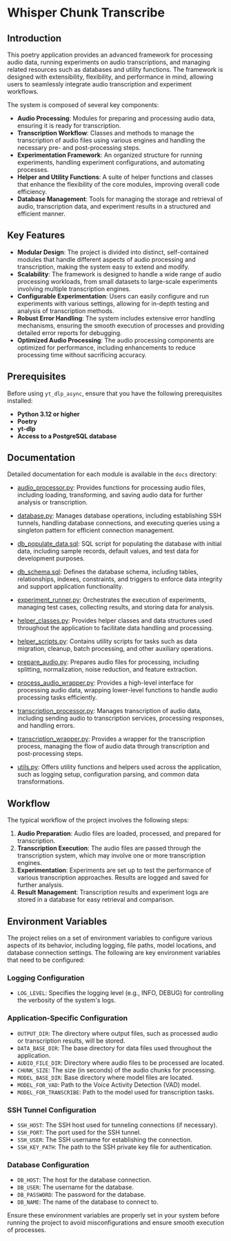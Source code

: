 # Whisper Chunk Transcribe

## Introduction

This poetry application provides an advanced framework for processing audio data, running experiments on audio transcriptions, and managing related resources such as databases and utility functions. The framework is designed with extensibility, flexibility, and performance in mind, allowing users to seamlessly integrate audio transcription and experiment workflows.

The system is composed of several key components:

- **Audio Processing**: Modules for preparing and processing audio data, ensuring it is ready for transcription.
- **Transcription Workflow**: Classes and methods to manage the transcription of audio files using various engines and handling the necessary pre- and post-processing steps.
- **Experimentation Framework**: An organized structure for running experiments, handling experiment configurations, and automating processes.
- **Helper and Utility Functions**: A suite of helper functions and classes that enhance the flexibility of the core modules, improving overall code efficiency.
- **Database Management**: Tools for managing the storage and retrieval of audio, transcription data, and experiment results in a structured and efficient manner.

## Key Features

- **Modular Design**: The project is divided into distinct, self-contained modules that handle different aspects of audio processing and transcription, making the system easy to extend and modify.
- **Scalability**: The framework is designed to handle a wide range of audio processing workloads, from small datasets to large-scale experiments involving multiple transcription engines.
- **Configurable Experimentation**: Users can easily configure and run experiments with various settings, allowing for in-depth testing and analysis of transcription methods.
- **Robust Error Handling**: The system includes extensive error handling mechanisms, ensuring the smooth execution of processes and providing detailed error reports for debugging.
- **Optimized Audio Processing**: The audio processing components are optimized for performance, including enhancements to reduce processing time without sacrificing accuracy.

## Prerequisites

Before using `yt_dlp_async`, ensure that you have the following prerequisites installed:

- **Python 3.12 or higher**
- **Poetry**
- **yt-dlp**
- **Access to a PostgreSQL database**

## Documentation

Detailed documentation for each module is available in the `docs` directory:

- [audio_processor.py](docs/audio_processor.md): Provides functions for processing audio files, including loading, transforming, and saving audio data for further analysis or transcription.

- [database.py](docs/database.md): Manages database operations, including establishing SSH tunnels, handling database connections, and executing queries using a singleton pattern for efficient connection management.

- [db_populate_data.sql](docs/db_populate_data.md): SQL script for populating the database with initial data, including sample records, default values, and test data for development purposes.

- [db_schema.sql](docs/db_schema.md): Defines the database schema, including tables, relationships, indexes, constraints, and triggers to enforce data integrity and support application functionality.

- [experiment_runner.py](docs/experiment_runner.md): Orchestrates the execution of experiments, managing test cases, collecting results, and storing data for analysis.

- [helper_classes.py](docs/helper_classes.md): Provides helper classes and data structures used throughout the application to facilitate data handling and processing.

- [helper_scripts.py](docs/helper_scripts.md): Contains utility scripts for tasks such as data migration, cleanup, batch processing, and other auxiliary operations.

- [prepare_audio.py](docs/prepare_audio.md): Prepares audio files for processing, including splitting, normalization, noise reduction, and feature extraction.

- [process_audio_wrapper.py](docs/process_audio_wrapper.md): Provides a high-level interface for processing audio data, wrapping lower-level functions to handle audio processing tasks efficiently.

- [transcription_processor.py](docs/transcription_processor.md): Manages transcription of audio data, including sending audio to transcription services, processing responses, and handling errors.

- [transcription_wrapper.py](docs/transcription_wrapper.md): Provides a wrapper for the transcription process, managing the flow of audio data through transcription and post-processing steps.

- [utils.py](docs/utils.md): Offers utility functions and helpers used across the application, such as logging setup, configuration parsing, and common data transformations.

## Workflow

The typical workflow of the project involves the following steps:

1. **Audio Preparation**: Audio files are loaded, processed, and prepared for transcription.
2. **Transcription Execution**: The audio files are passed through the transcription system, which may involve one or more transcription engines.
3. **Experimentation**: Experiments are set up to test the performance of various transcription approaches. Results are logged and saved for further analysis.
4. **Result Management**: Transcription results and experiment logs are stored in a database for easy retrieval and comparison.

## Environment Variables

The project relies on a set of environment variables to configure various aspects of its behavior, including logging, file paths, model locations, and database connection settings. The following are key environment variables that need to be configured:

### Logging Configuration
- `LOG_LEVEL`: Specifies the logging level (e.g., INFO, DEBUG) for controlling the verbosity of the system's logs.

### Application-Specific Configuration
- `OUTPUT_DIR`: The directory where output files, such as processed audio or transcription results, will be stored.
- `DATA_BASE_DIR`: The base directory for data files used throughout the application.
- `AUDIO_FILE_DIR`: Directory where audio files to be processed are located.
- `CHUNK_SIZE`: The size (in seconds) of the audio chunks for processing.
- `MODEL_BASE_DIR`: Base directory where model files are located.
- `MODEL_FOR_VAD`: Path to the Voice Activity Detection (VAD) model.
- `MODEL_FOR_TRANSCRIBE`: Path to the model used for transcription tasks.

### SSH Tunnel Configuration
- `SSH_HOST`: The SSH host used for tunneling connections (if necessary).
- `SSH_PORT`: The port used for the SSH tunnel.
- `SSH_USER`: The SSH username for establishing the connection.
- `SSH_KEY_PATH`: The path to the SSH private key file for authentication.

### Database Configuration
- `DB_HOST`: The host for the database connection.
- `DB_USER`: The username for the database.
- `DB_PASSWORD`: The password for the database.
- `DB_NAME`: The name of the database to connect to.

Ensure these environment variables are properly set in your system before running the project to avoid misconfigurations and ensure smooth execution of processes.
